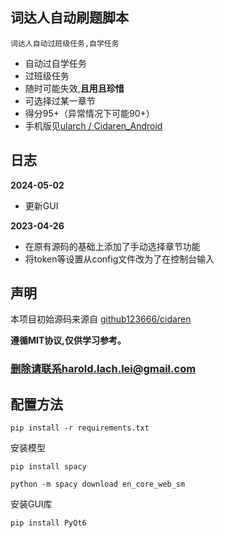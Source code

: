 ## 词达人自动刷题脚本
`词达人自动过班级任务,自学任务`
- 自动过自学任务
- 过班级任务
- 随时可能失效,**且用且珍惜**
- 可选择过某一章节
- 得分95+（异常情况下可能90+） 
- 手机版见[ularch / Cidaren_Android](https://github.com/ularch/Cidaren_Android)


## 日志
**2024-05-02**
+ 更新GUI

**2023-04-26**
+ 在原有源码的基础上添加了手动选择章节功能
+ 将token等设置从config文件改为了在控制台输入

<!-- <details> <summary> <b>日志(点击查看进程)</b> </summary>

</details> -->


## 声明
本项目初始源码来源自 [github123666/cidaren](https://github.com/github123666/cidaren)

**遵循MIT协议,仅供学习参考。**

### **删除请联系harold.lach.lei@gmail.com**

## 配置方法
```angular2html
pip install -r requirements.txt
```

安装模型
```angular2html
pip install spacy
```
```angular2html
python -m spacy download en_core_web_sm
```
安装GUI库
```angular2html
pip install PyQt6
```